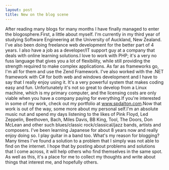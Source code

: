 ```yaml
--- 
layout: post
title: New on the blog scene
---
```

After reading many blogs for many months I have finally managed to enter the blogosphere.First, a little about myself. I'm currently in my third year of studying Software Engineering at the University of Auckland, New Zealand. I've also been doing freelance web development for the better part of 4 years. I also have a job as a developer/IT support guy at a company that deals with online learning solutions.I love to work with PHP; it's a very no fuss language that gives you a lot of flexibility, while still providing the strength required to make complex applications. As far as frameworks go, I'm all for them and use the Zend Framework. I've also worked with the .NET framework with C# for both web and windows development and I have to say that I really enjoy using it. It's a very powerful system that makes coding easy and fun. Unfortunately it's not so great to develop from a Linux machine, which is my primary computer, and the licensing costs are only viable when you have a company paying for everything.If you're interested in some of my work, check out my portfolio at <a href="http://www.spdalton.com">www.spdalton.com</a>.Now that work is out of the way, some more about my personal self.I'm an absolute music nut and spend my days listening to the likes of Pink Floyd, Led Zeppelin, Beethoven, Bach, Miles Davis, BB King, Tool, The Doors, Don McLean and other such blues/classic rock/classical/jazz bands, artists and composers. I've been learning Japanese for about 8 years now and really enjoy doing so. I play guitar in a band too. What's my reason for blogging? Many times I've found a solution to a problem that I simply was not able to find on the internet. I hope that by posting about problems and solutions that I come across, it will help others who find themselves in the same spot. As well as this, it's a place for me to collect my thoughts and write about things that interest me, and hopefully others.
